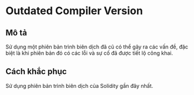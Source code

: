 # Outdated Compiler Version

## Mô tả

Sử dụng một phiên bản trình biên dịch đã cũ có thể gây ra các vấn đề, đặc biệt là khi phiên bản đó có các lỗi và sự cố đã được tiết lộ công khai.

## Cách khắc phục

Sử dụng phiên bản trình biên dịch của Solidity gần đây nhất.
